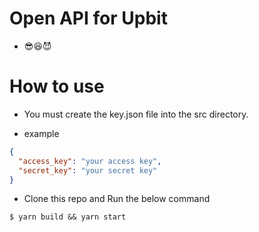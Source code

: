 # Open API for Upbit

- 😎😆😈

# How to use

- You must create the key.json file into the src directory.

- example

```json
{
  "access_key": "your access key",
  "secret_key": "your secret key"
}
```

- Clone this repo and Run the below command

```
$ yarn build && yarn start
```
